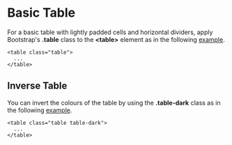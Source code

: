 
# Basic Table

For a basic table with lightly padded cells and horizontal dividers, apply Bootstrap's **.table** class to the **&lt;table&gt;** element
as in the following <a href="archives/class htmls/ex1.html" target="_blank">example</a>.

~~~
<table class="table">
  ...
</table>
~~~

## Inverse Table

You can invert the colours of the table by using the **.table-dark** class as in the following <a href="archives/class htmls/ex2.html" target="_blank">example</a>.

~~~
<table class="table table-dark">
  ...
</table>
~~~